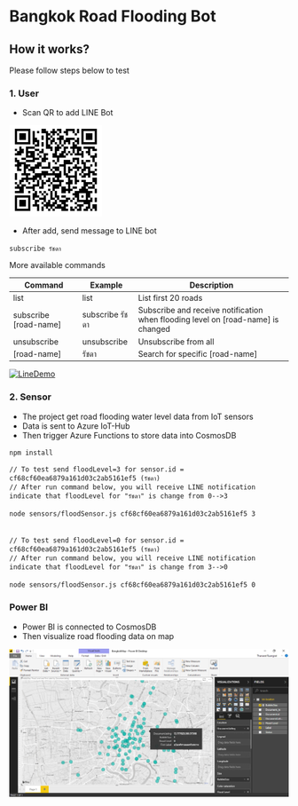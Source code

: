 # Bangkok Road Flooding Bot #

## How it works? ##

Please follow steps below to test

### 1. User ###

* Scan QR to add LINE Bot

![LineQR](https://github.com/ninetu/azurehacks-iot-bangkok-roadflooding-bot/raw/master/assets/line-qr.png "LineQR")

* After add, send message to LINE bot

`
subscribe รัชดา
`

More available commands

Command| Example | Description
--- | --- | ---
list | list | List first 20 roads
subscribe [road-name] | subscribe รัชดา     | Subscribe and receive notification when flooding level on [road-name] is changed
unsubscribe | unsubscribe | Unsubscribe from all
[road-name] | รัชดา | Search for specific [road-name]

[![LineDemo](http://img.youtube.com/vi/ZOic6ufZcuc/0.jpg)](https://youtu.be/ZOic6ufZcuc)


### 2. Sensor ###

* The project get road flooding water level data from IoT sensors
* Data is sent to Azure IoT-Hub
* Then trigger Azure Functions to store data into CosmosDB

```javascript
npm install
```

```
// To test send floodLevel=3 for sensor.id = cf68cf60ea6879a161d03c2ab5161ef5 (รัชดา)
// After run command below, you will receive LINE notification indicate that floodLevel for "รัชดา" is change from 0-->3

node sensors/floodSensor.js cf68cf60ea6879a161d03c2ab5161ef5 3


// To test send floodLevel=0 for sensor.id = cf68cf60ea6879a161d03c2ab5161ef5 (รัชดา)
// After run command below, you will receive LINE notification indicate that floodLevel for "รัชดา" is change from 3-->0

node sensors/floodSensor.js cf68cf60ea6879a161d03c2ab5161ef5 0
```


### Power BI ###

* Power BI is connected to CosmosDB
* Then visualize road flooding data on map

![PowerBI](https://github.com/ninetu/azurehacks-iot-bangkok-roadflooding-bot/raw/master/assets/powerbi.png "Power BI")
